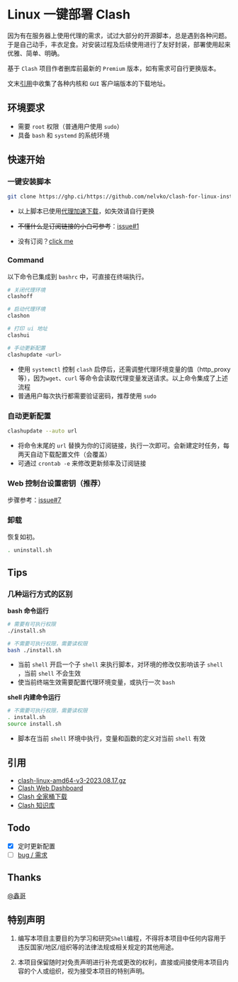 # Linux 一键部署 Clash

因为有在服务器上使用代理的需求，试过大部分的开源脚本，总是遇到各种问题。于是自己动手，丰衣足食。对安装过程及后续使用进行了友好封装，部署使用起来优雅、简单、明确。

基于 `Clash` 项目作者删库前最新的 `Premium` 版本，如有需求可自行更换版本。

文末[引用](#ref)中收集了各种内核和 `GUI` 客户端版本的下载地址。

## 环境要求

- 需要 `root` 权限（普通用户使用 `sudo`）
- 具备 `bash` 和 `systemd` 的系统环境

## 快速开始

### 一键安装脚本

```bash
git clone https://ghp.ci/https://github.com/nelvko/clash-for-linux-install.git && cd clash-for-linux-install && . install.sh
```

- 以上脚本已使用[代理加速下载](https://ghp.ci/)，如失效请自行更换

- ~~不懂什么是订阅链接的小白可参考~~：[issue#1](https://github.com/nelvko/clash-for-linux-install/issues/1)

- 没有订阅？[click me](https://次元.net/auth/register?code=oUbI)

### Command

以下命令已集成到 `bashrc` 中，可直接在终端执行。

```bash
# 关闭代理环境
clashoff

# 启动代理环境
clashon

# 打印 ui 地址
clashui

# 手动更新配置
clashupdate <url>
```

- 使用 `systemctl` 控制 `clash` 启停后，还需调整代理环境变量的值（http_proxy 等），因为`wget`、`curl` 等命令会读取代理变量发送请求。以上命令集成了上述流程
- 普通用户每次执行都需要验证密码，推荐使用 `sudo`

### 自动更新配置

```bash
clashupdate --auto url
```

- 将命令末尾的 `url` 替换为你的订阅链接，执行一次即可。会新建定时任务，每两天自动下载配置文件（会覆盖）
- 可通过 `crontab -e`  来修改更新频率及订阅链接

### Web 控制台设置密钥（推荐）

步骤参考：[issue#7](https://github.com/nelvko/clash-for-linux-install/issues/7)

### 卸载

恢复如初。

```bash
. uninstall.sh
```

## Tips

### 几种运行方式的区别

**bash 命令运行**

```bash
# 需要有可执行权限
./install.sh

# 不需要可执行权限，需要读权限
bash ./install.sh
```

- 当前 `shell` 开启一个子 `shell` 来执行脚本，对环境的修改仅影响该子 `shell` ，当前 `shell` 不会生效
- 使当前终端生效需要配置代理环境变量，或执行一次 `bash`

**shell 内建命令运行**

```bash
# 不需要可执行权限，需要读权限
. install.sh
source install.sh
```

- 脚本在当前 `shell` 环境中执行，变量和函数的定义对当前 `shell` 有效

## 引用

- [clash-linux-amd64-v3-2023.08.17.gz](https://downloads.clash.wiki/ClashPremium/)
- [Clash Web Dashboard](https://github.com/haishanh/yacd/releases/tag/v0.3.8)
- <a id="ref">[Clash 全家桶下载](https://www.clash.la/releases/)</a>
- [Clash 知识库](https://clash.wiki/)

## Todo

- [x] 定时更新配置
- [ ] [bug / 需求](https://github.com/nelvko/clash-for-linux-install/issues)

## Thanks

[@鑫哥](https://github.com/TrackRay)

## 特别声明

1. 编写本项目主要目的为学习和研究`Shell`编程，不得将本项目中任何内容用于违反国家/地区/组织等的法律法规或相关规定的其他用途。

2. 本项目保留随时对免责声明进行补充或更改的权利，直接或间接使用本项目内容的个人或组织，视为接受本项目的特别声明。
